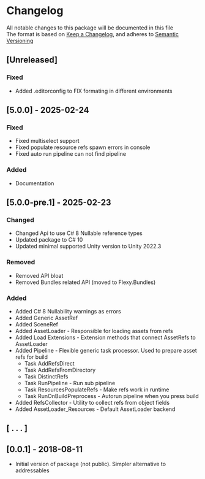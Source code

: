 ﻿# Changelog

All notable changes to this package will be documented in this file  
The format is based on [Keep a Changelog](https://keepachangelog.com/en/1.1.0/),
and adheres to [Semantic Versioning](https://semver.org/spec/v2.0.0.html)

## [Unreleased] 

### Fixed

- Added .editorconfig to FIX formating in different environments

## [5.0.0] - 2025-02-24

### Fixed

- Fixed multiselect support
- Fixed populate resource refs spawn errors in console
- Fixed auto run pipeline can not find pipeline

### Added

- Documentation

## [5.0.0-pre.1] - 2025-02-23

### Changed

- Changed Api to use C# 8 Nullable reference types 
- Updated package to C# 10
- Updated minimal supported Unity version to Unity 2022.3

### Removed

- Removed API bloat
- Removed Bundles related API (moved to Flexy.Bundles)

### Added

- Added C# 8 Nullability warnings as errors 
- Added Generic AssetRef<T>
- Added SceneRef
- Added AssetLoader - Responsible for loading assets from refs
- Added Load Extensions - Extension methods that connect AssetRefs to AssetLoader
- Added Pipeline - Flexible generic task processor. Used to prepare asset refs for build
  - Task AddRefsDirect
  - Task AddRefsFromDirectory
  - Task DistinctRefs
  - Task RunPipeline - Run sub pipeline
  - Task ResourcesPopulateRefs - Make refs work in runtime
  - Task RunOnBuildPreprocess - Autorun pipeline when you press build
- Added RefsCollector - Utility to collect refs from object fields
- Added AssetLoader_Resources - Default AssetLoader backend

## [ . . . ]

## [0.0.1] - 2018-08-11

- Initial version of package (not public). Simpler alternative to addressables

